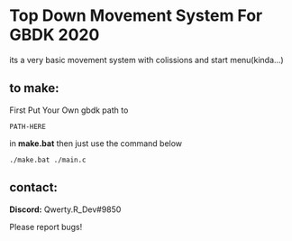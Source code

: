 # Top Down Movement System For GBDK 2020
its a very basic movement system with colissions and start menu(kinda...)

## to make:
First Put Your Own gbdk path to
```
PATH-HERE
```
in **make.bat**
then just use the command below
```
./make.bat ./main.c
```

## contact:
**Discord:** Qwerty.R_Dev#9850

Please report bugs!
